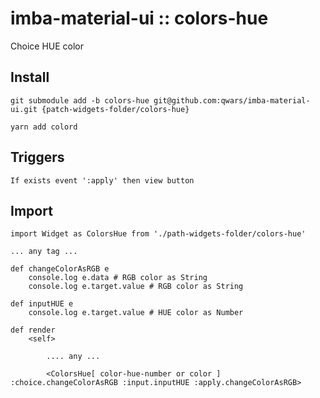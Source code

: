 # imba-material-ui :: colors-hue

Choice HUE color

## Install

`git submodule add -b colors-hue git@github.com:qwars/imba-material-ui.git {patch-widgets-folder/colors-hue}`

`yarn add colord`

## Triggers
    If exists event ':apply' then view button
    

## Import

```
import Widget as ColorsHue from './path-widgets-folder/colors-hue'

... any tag ...

def changeColorAsRGB e
    console.log e.data # RGB color as String
    console.log e.target.value # RGB color as String

def inputHUE e
    console.log e.target.value # HUE color as Number

def render
    <self>
    
        .... any ... 
        
        <ColorsHue[ color-hue-number or color ] :choice.changeColorAsRGB :input.inputHUE :apply.changeColorAsRGB>

```
